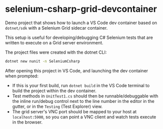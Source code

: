 # selenium-csharp-grid-devcontainer

Demo project that shows how to launch a VS Code dev container based on `dotnet/sdk` with a Selenium Grid sidecar container.

This setup is useful for developing/debugging C# Selenium tests that are written to execute on a Grid server environment.

The project files were created with the dotnet CLI:

```zsh
dotnet new nunit -n SeleniumCsharp
```

After opening this project in VS Code, and launching the dev container when prompted:

* If this is your first build, run `dotnet build` in the VS Code terminal to build the project within the dev container.
* Test methods in `UnitTest1.cs` should then be runnable/debuggable with the inline run/debug control next to the line number in the editor in the gutter, or in the `Testing` (Test Explorer) view.
* The grid server's VNC port should be mapped to your host at `localhost:5900`, so you can point a VNC client and watch tests execute in the browser.
